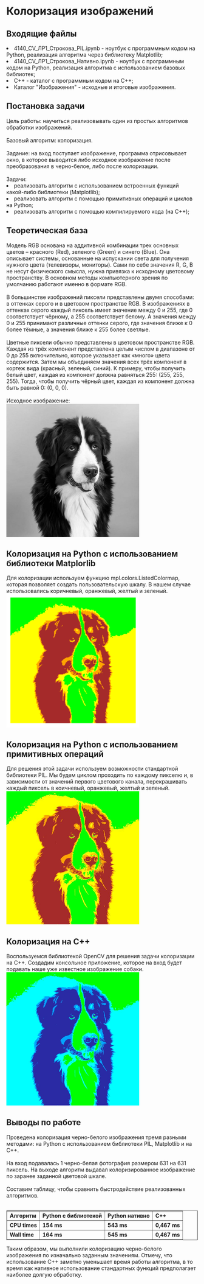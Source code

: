 <h1>Колоризация изображений</h1>
<h2>Входящие файлы</h2>
<li>4140_CV_ЛР1_Строкова_PIL.ipynb - ноутбук с программным кодом на Python, реализация алгоритма через библиотеку Matplotlib;
<li>4140_CV_ЛР1_Строкова_Нативно.ipynb - ноутбук с программным кодом на Python, реализация алгоритма с использованием базовых библиотек;
<li>C++ - каталог с программным кодом на C++;
<li>Каталог "Изображения" - исходные и итоговые изображения.
<h2>Постановка задачи</h2>
Цель работы: научиться реализовывать один из простых алгоритмов обработки изображений.<br>
<br>
Базовый алгоритм: колоризация.<br>
<br>
Задание: на вход поступает изображение, программа отрисовывает окно, в которое выводится либо исходное изображение после преобразования в черно-белое, либо после колоризации.<br>
<br>
Задачи: 
<li>реализовать алгоритм с использованием встроенных функций какой-либо библиотеки (Matplotlib);
<li>реализовать алгоритм с помощью примитивных операций и циклов на Python;
<li>реализовать алгоритм с помощью компилируемого кода (на C++);
<br>
<h2>Теоретическая база</h2>
Модель RGB основана на аддитивной комбинации трех основных цветов – красного (Red), зеленого (Green) и синего (Blue). Она описывает системы, основанные на испускании света для получения нужного цвета (телевизоры, мониторы). Сами по себе значения R, G, B не несут физического смысла, нужна привязка к исходному цветовому пространству. В основном методы компьютерного зрения по умолчанию работают именно в формате RGB.<br>
<br>
В большинстве изображений пиксели представлены двумя способами: в оттенках серого и в цветовом пространстве RGB. В изображениях в оттенках серого каждый пиксель имеет значение между 0 и 255, где 0 соответствует чёрному, а 255 соответствует белому. А значения между 0 и 255 принимают различные оттенки серого, где значения ближе к 0 более тёмные, а значения ближе к 255 более светлые.<br>
<br>
Цветные пиксели обычно представлены в цветовом пространстве RGB. Каждая из трёх компонент представлена целым числом в диапазоне от 0 до 255 включительно, которое указывает как «много» цвета содержится. Затем мы объединяем значения всех трёх компонент в кортеж вида (красный, зеленый, синий). К примеру, чтобы получить белый цвет, каждая из компонент должна равняться 255: (255, 255, 255). Тогда, чтобы получить чёрный цвет, каждая из компонент должна быть равной 0: (0, 0, 0).<br>
<br>
Исходное изображение:<br>
<img src="Изображения/Dog.jpeg"/ width="350" height="350">

<h2>Колоризация на Python с использованием библиотеки Matplorlib</h2>
Для колоризации используем функцию mpl.colors.ListedColormap, которая позволяет создать пользовательскую шкалу. В нашем случае использовались коричневый, оранжевый, желтый и зеленый.<br>
<img src="Изображения/Matplotlib.png"/ width="350" height="350">



<h2>Колоризация на Python c использованием примитивных операций</h2>
Для решения этой задачи используем возможности стандартной библиотеки PIL. Мы будем циклом проходить по каждому пикселю и, в зависимости от значений первого цветового канала, перекрашивать каждый пиксель в коичневый, оранжевый, желтый и зеленый.  <br>
<img src="Изображения/PIL.jpg"/ width="350" height="350">



<h2>Колоризация на C++</h2>
Воспользуемся библиотекой OpenCV для решения задачи колоризации на C++. Создадим консольное приложение, которое на вход будет подавать наше уже известное изображение собаки.  <br>
<img src="Изображения/C++.jpg"/ width="350" height="350">



<h2>Выводы по работе</h2>
Проведена колоризация черно-белого изображения тремя разными методами: на Python с использованием библиотеки PIL, Matplotlib и на C++.<br>
<br>
На вход подавалась 1 черно-белая фотография размером 631 на 631 пиксель. На выходе алгоритм выдавал колоризированное изображение по заранее заданной цветовой шкале. <br>
<br>
Составим таблицу, чтобы сравнить быстродействие реализованных алгоритмов.<br>
<br>
<table border="1">
   <tr>
    <th>Алгоритм</th>
    <th>Python с библиотекой</th>
    <th>Python нативно</th>
    <th>C++</th>
   </tr>
   <tr>
    <th>CPU times</th>
    <th>154 ms</th>
    <th>543 ms</th>
    <th>0,467 ms</th>
   </tr>
    <th>Wall time</th>
    <th>164 ms</th>
    <th>545 ms</th>
    <th>0,467 ms</th>
   </tr>
 </table>
Таким образом, мы выполнили колоризацию черно-белого изображения по изначально заданным значениям. Отмечу, что использование C++ заметно уменьшает время работы алгоритма, в то время как нативное использование стандартных функций предполагает наиболее долгую обработку.

